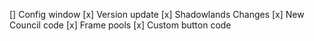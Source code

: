 [] Config window
[x] Version update
[x] Shadowlands Changes
[x] New Council code
[x] Frame pools
[x] Custom button code